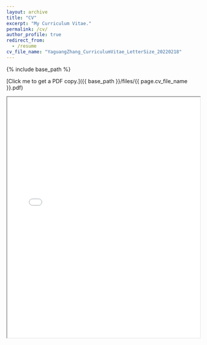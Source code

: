 ```yaml
---
layout: archive
title: "CV"
excerpt: "My Curriculum Vitae."
permalink: /cv/
author_profile: true
redirect_from:
  - /resume
cv_file_name: "YaguangZhang_CurriculumVitae_LetterSize_20220218"
---
```


{% include base_path %}

[Click me to get a PDF copy.]({{ base_path }}/files/{{ page.cv_file_name }}.pdf)

<div>
  <div style="position:relative;padding-top:125%;">
    <iframe src="{{ base_path }}/files/{{ page.cv_file_name }}.pdf#view=FitH" style="position:absolute;top:0;left:0;width:100%;height:100%;" allowfullscreen></iframe>
  </div>
</div>